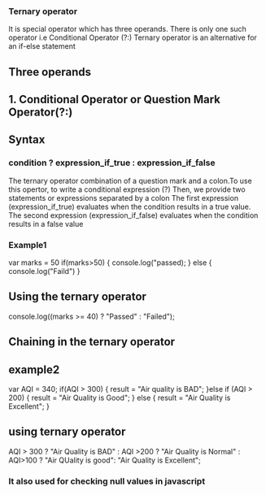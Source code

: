 ### Ternary operator
It is special operator which has three operands.
There is only one such operator i.e Conditional Operator (?:)
Ternary operator is an alternative for an if-else statement

## Three operands
## 1. Conditional Operator or Question Mark Operator(?:)

## Syntax
### condition ? expression_if_true : expression_if_false
The ternary operator combination of a question mark and a colon.To use this opertor, to write a conditional expression (?)
Then, we provide two statements or expressions separated by a colon 
The first expression (expression_if_true) evaluates when the condition results in a true value.
The second expression (expression_if_false) evaluates when the condition results in a false value

### Example1
 var marks = 50
 if(marks>50) {
    console.log("passed);
 } else {
    console.log("Faild")
 }

 ## Using the ternary operator
 console.log((marks >= 40) ? "Passed" : "Failed");


 ## Chaining in the ternary operator

 ## example2
 var AQI = 340;
 if(AQI > 300) {
    result = "Air quality is BAD";
 }else if (AQI > 200) {
    result = "Air Quality is Good";
 } else {
    result = "Air Quality is Excellent";
 }


## using ternary operator
AQI > 300 ? "Air Quality is BAD" : AQI >200 ? "Air Quality is Normal" : AQI>100 ? "Air QUality is good": "Air Quality is Excellent";

### It also used for checking null values in javascript